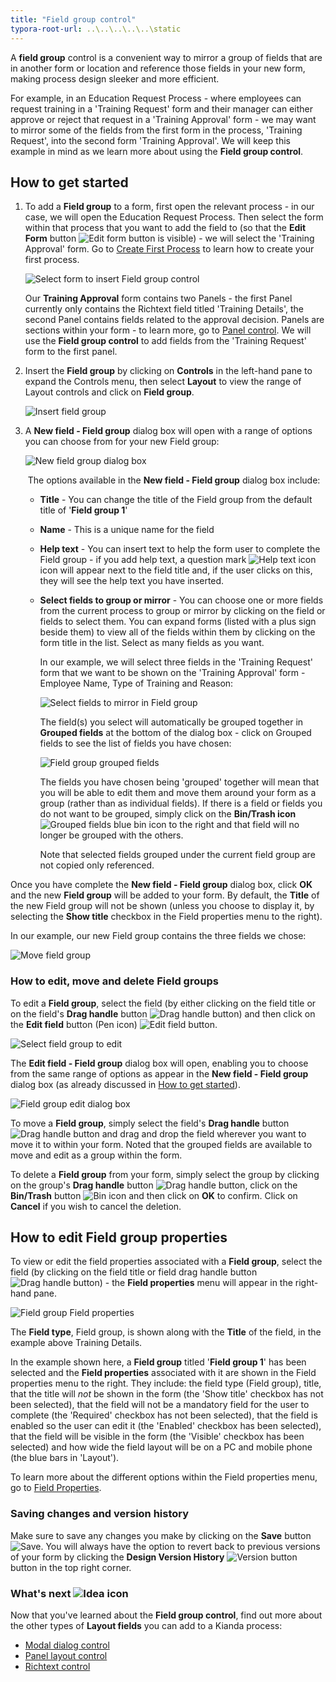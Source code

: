 ```yaml
---
title: "Field group control"
typora-root-url: ..\..\..\..\..\static
---
```


A **field group** control is a convenient way to mirror a group of fields that are in another form or location and reference those fields in your new form, making process design sleeker and more efficient. 

For example, in an Education Request Process - where employees can request training in a 'Training Request' form and their manager can either approve or reject that request in a 'Training Approval' form - we may want to mirror some of the fields from the first form in the process, 'Training Request', into the second form 'Training Approval'. We will keep this example in mind as we learn more about using the **Field group control**.


## How to get started

1. To add a **Field group** to a form, first open the relevant process - in our case, we will open the Education Request Process. Then select the form within that process that you want to add the field to (so that the **Edit Form** button ![Edit form button](/images/penicon.png) is visible) - we will select the 'Training Approval' form. Go to [Create First Process](/docs/getting-started/create-first-process/) to learn how to create your first process.

   ![Select form to insert Field group control](/images/field-group-example1.jpg)

   Our **Training Approval** form contains two Panels - the first Panel currently only contains the Richtext field titled 'Training Details', the second Panel contains fields related to the approval decision. Panels are sections within your form - to learn more, go to [Panel control](/docs/platform/controls/layout/panel/). We will use the **Field group control** to add fields from the 'Training Request' form to the first panel.

2. Insert the **Field group** by clicking on **Controls** in the left-hand pane to expand the Controls menu, then select **Layout** to view the range of Layout controls and click on **Field group**. 

   ![Insert field group](/images/field-group-insert.jpg)

3. A **New field - Field group** dialog box will open with a range of options you can choose from for your new Field group: 

   ![New field group dialog box](/images/field-group-dialog.jpg)

   ​	The options available in the **New field - Field group** dialog box include:

   - **Title** - You can change the title of the Field group from the default title of '**Field group 1**'

   - **Name** - This is a unique name for the field

   - **Help text** - You can insert text to help the form user to complete the Field group - if you add help text, a question mark ![Help text icon](/images/help-icon.jpg) icon will appear next to the field title and, if the user clicks on this, they will see the help text you have inserted.

   - **Select fields to group or mirror** - You can choose one or more fields from the current process to group or mirror by clicking on the field or fields to select them. You can expand forms (listed with a plus sign beside them) to view all of the fields within them by clicking on the form title in the list. Select as many fields as you want.

     In our example, we will select three fields in the 'Training Request' form that we want to be shown on the 'Training Approval' form - Employee Name, Type of Training and Reason:
     
     ![Select fields to mirror in Field group](/images/field-group-select-fields-mirror.jpg) 

		The field(s) you select will automatically be grouped together in **Grouped fields** at the bottom of the dialog box - click on Grouped fields to see the list of fields you have chosen:
   	
   		![Field group grouped fields](/images/field-group-grouped-fields.jpg)
   		
   		The fields you have chosen being 'grouped' together will mean that you will be able to edit them and move them around your form as a group (rather than as individual fields). If there is a field or fields you do not want to be grouped, simply click on the **Bin/Trash icon** ![Grouped fields blue bin icon](/images/field-group-blue-bin.jpg) to the right and that field will no longer be grouped with the others.
   		
   		Note that selected fields grouped under the current field group are not copied only referenced.


Once you have complete the **New field - Field group** dialog box, click **OK** and the new **Field group** will be added to your form. By default, the **Title** of the new Field group will not be shown (unless you choose to display it, by selecting the **Show title** checkbox in the Field properties menu to the right). 

In our example, our new Field group contains the three fields we chose:

![Move field group](/images/field-group-move.jpg)



### How to edit, move and delete Field groups

To edit a **Field group**, select the field (by either clicking on the field title or on the field's **Drag handle** button ![Drag handle button](/images/draghandlewhite-frame.png)) and then click on the **Edit field** button (Pen icon) ![Edit field button](/images/penicon.png). 

![Select field group to edit](/images/field-group-select-to-edit.jpg)

The **Edit field - Field group** dialog box will open, enabling you to choose from the same range of options as appear in the **New field - Field group** dialog box (as already discussed in [How to get started](/docs/platform/controls/layout/field-group#how-to-get-started)).

![Field group edit dialog box](/images/field-group-edit-dialog.jpg)



To move a **Field group**, simply select the field's **Drag handle** button ![Drag handle button](/images/draghandlewhite-frame.png) and drag and drop the field wherever you want to move it to within your form. Noted that the grouped fields are available to move and edit as a group within the form.

To delete a **Field group** from your form, simply select the group by clicking on the group's **Drag handle** button ![Drag handle button](/images/draghandlewhite-frame.png), click on the **Bin/Trash** button ![Bin icon](/images/binicon.png) and then click on **OK** to confirm. Click on **Cancel** if you wish to cancel the deletion.



## How to edit Field group properties

To view or edit the field properties associated with a **Field group**, select the field (by clicking on the field title or field drag handle button ![Drag handle button](/images/draghandlewhite-frame.png)) - the **Field properties** menu will appear in the right-hand pane.

![Field group Field properties](/images/field-group-field-properties.jpg)

The **Field type**, Field group, is shown along with the **Title** of the field, in the example above Training Details.

In the example shown here, a **Field group** titled '**Field group 1**' has been selected and the **Field properties** associated with it are shown in the Field properties menu to the right. They include: the field type (Field group), title, that the title will *not* be shown in the form (the 'Show title' checkbox has not been selected), that the field will not be a mandatory field for the user to complete (the 'Required' checkbox has not been selected), that the field is enabled so the user can edit it (the 'Enabled' checkbox has been selected), that the field will be visible in the form (the 'Visible' checkbox has been selected) and how wide the field layout will be on a PC and mobile phone (the blue bars in 'Layout').

To learn more about the different options within the Field properties menu, go to [Field Properties](/docs/platform/controls/properties#field-properties).



### Saving changes and version history ###

Make sure to save any changes you make by clicking on the **Save** button ![Save](/images/saveprocess.png). You will always have the option to revert back to previous versions of your form by clicking the **Design Version History** ![Version button](/images/version8.png) button in the top right corner.



### What's next  ![Idea icon](/images/18.png) ###

Now that you've learned about the **Field group control**, find out more about the other types of **Layout fields** you can add to a Kianda process:

- [Modal dialog control](/docs/platform/controls/layout/dialog/)
- [Panel layout control](/docs/platform/controls/layout/panel/)
- [Richtext control](/docs/platform/controls/layout/richtext/)